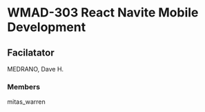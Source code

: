 # WMAD-303 React Navite Mobile Development

## Facilatator 
MEDRANO, Dave H.

### Members
mitas_warren

